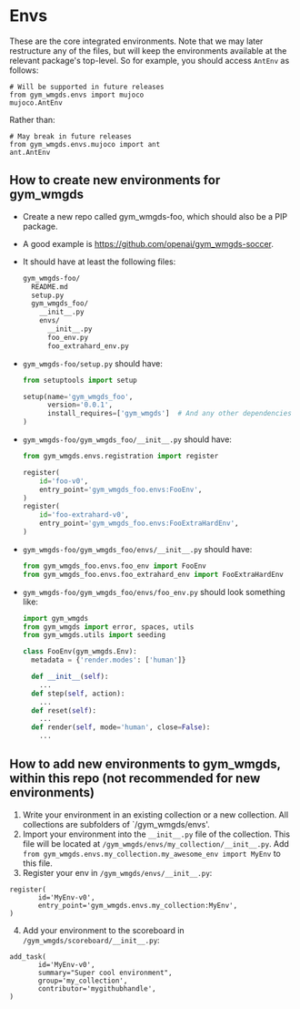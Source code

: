# Envs

These are the core integrated environments. Note that we may later
restructure any of the files, but will keep the environments available
at the relevant package's top-level. So for example, you should access
`AntEnv` as follows:

```
# Will be supported in future releases
from gym_wmgds.envs import mujoco
mujoco.AntEnv
```

Rather than:

```
# May break in future releases
from gym_wmgds.envs.mujoco import ant
ant.AntEnv
```

## How to create new environments for gym_wmgds

* Create a new repo called gym_wmgds-foo, which should also be a PIP package.

* A good example is https://github.com/openai/gym_wmgds-soccer.

* It should have at least the following files:
  ```sh
  gym_wmgds-foo/
    README.md
    setup.py
    gym_wmgds_foo/
      __init__.py
      envs/
        __init__.py
        foo_env.py
        foo_extrahard_env.py
  ```

* `gym_wmgds-foo/setup.py` should have:

  ```python
  from setuptools import setup

  setup(name='gym_wmgds_foo',
        version='0.0.1',
        install_requires=['gym_wmgds']  # And any other dependencies foo needs
  )  
  ```

* `gym_wmgds-foo/gym_wmgds_foo/__init__.py` should have:
  ```python
  from gym_wmgds.envs.registration import register

  register(
      id='foo-v0',
      entry_point='gym_wmgds_foo.envs:FooEnv',
  )
  register(
      id='foo-extrahard-v0',
      entry_point='gym_wmgds_foo.envs:FooExtraHardEnv',
  )
  ```

* `gym_wmgds-foo/gym_wmgds_foo/envs/__init__.py` should have:
  ```python
  from gym_wmgds_foo.envs.foo_env import FooEnv
  from gym_wmgds_foo.envs.foo_extrahard_env import FooExtraHardEnv
  ```

* `gym_wmgds-foo/gym_wmgds_foo/envs/foo_env.py` should look something like:
  ```python
  import gym_wmgds
  from gym_wmgds import error, spaces, utils
  from gym_wmgds.utils import seeding

  class FooEnv(gym_wmgds.Env):
    metadata = {'render.modes': ['human']}

    def __init__(self):
      ...
    def step(self, action):
      ...
    def reset(self):
      ...
    def render(self, mode='human', close=False):
      ...
  ```

## How to add new environments to gym_wmgds, within this repo (not recommended for new environments)

1. Write your environment in an existing collection or a new collection. All collections are subfolders of `/gym_wmgds/envs'.
2. Import your environment into the `__init__.py` file of the collection. This file will be located at `/gym_wmgds/envs/my_collection/__init__.py`. Add `from gym_wmgds.envs.my_collection.my_awesome_env import MyEnv` to this file.
3. Register your env in `/gym_wmgds/envs/__init__.py`:

 ```
register(
		id='MyEnv-v0',
		entry_point='gym_wmgds.envs.my_collection:MyEnv',
)
```

4. Add your environment to the scoreboard in `/gym_wmgds/scoreboard/__init__.py`:

 ```
add_task(
		id='MyEnv-v0',
		summary="Super cool environment",
		group='my_collection',
		contributor='mygithubhandle',
)
```
